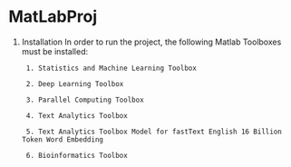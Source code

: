 # MatLabProj

1. Installation
	In order to run the project, the following Matlab Toolboxes must be installed: 

		1. Statistics and Machine Learning Toolbox

		2. Deep Learning Toolbox

		3. Parallel Computing Toolbox

        4. Text Analytics Toolbox

        5. Text Analytics Toolbox Model for fastText English 16 Billion Token Word Embedding 

        6. Bioinformatics Toolbox